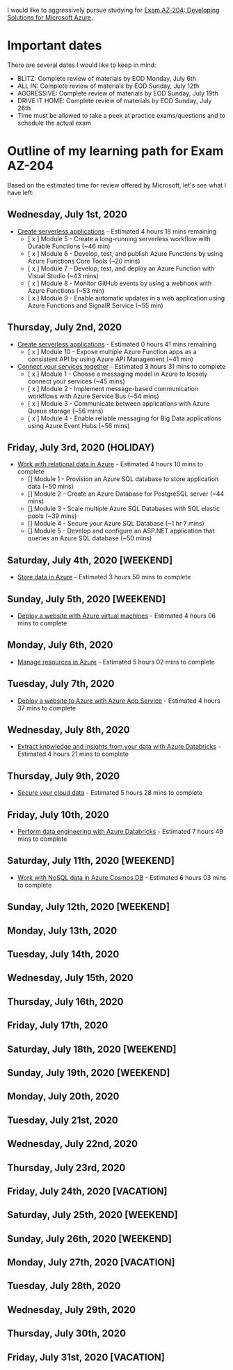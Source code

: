 I would like to aggressively pursue studying for [Exam AZ-204: Developing Solutions for Microsoft Azure](https://docs.microsoft.com/en-us/learn/certifications/exams/az-204).

# Important dates

There are several dates I would like to keep in mind:

- BLITZ: Complete review of materials by EOD Monday, July 6th
- ALL IN: Complete review of materials by EOD Sunday, July 12th
- AGGRESSIVE: Complete review of materials by EOD Sunday, July 19th
- DRIVE IT HOME: Complete review of materials by EOD Sunday, July 26th
- Time must be allowed to take a peek at practice exams/questions and to schedule the actual exam

# Outline of my learning path for Exam AZ-204

Based on the estimated time for review offered by Microsoft, let's see what I have left:

## Wednesday, July 1st, 2020

- [Create serverless applications](https://docs.microsoft.com/en-us/learn/paths/create-serverless-applications/) - Estimated 4 hours 18 mins remaining
  - [ x ] Module 5 - Create a long-running serverless workflow with Durable Functions (~46 min)
  - [ x ] Module 6 - Develop, test, and publish Azure Functions by using Azure Functions Core Tools (~20 mins)
  - [ x ] Module 7 - Develop, test, and deploy an Azure Function with Visual Studio (~43 mins)
  - [ x ] Module 8 - Monitor GitHub events by using a webhook with Azure Functions (~53 min)
  - [ x ] Module 9 - Enable automatic updates in a web application using Azure Functions and SignalR Service (~55 min)

## Thursday, July 2nd, 2020

- [Create serverless applications](https://docs.microsoft.com/en-us/learn/paths/create-serverless-applications/) - Estimated 0 hours 41 mins remaining
  - [ x ] Module 10 - Expose multiple Azure Function apps as a consistent API by using Azure API Management (~41 min)
- [Connect your services together](https://docs.microsoft.com/en-us/learn/paths/connect-your-services-together/) - Estimated 3 hours 31 mins to complete
  - [ x ] Module 1 - Choose a messaging model in Azure to loosely connect your services (~45 mins)
  - [ x ] Module 2 - Implement message-based communication workflows with Azure Service Bus (~54 mins)
  - [ x ] Module 3 - Communicate between applications with Azure Queue storage (~56 mins)
  - [ x ] Module 4 - Enable reliable messaging for Big Data applications using Azure Event Hubs (~56 mins)

## Friday, July 3rd, 2020 (HOLIDAY)

- [Work with relational data in Azure](https://docs.microsoft.com/en-us/learn/paths/work-with-relational-data-in-azure/) - Estimated 4 hours 10 mins to complete
  - [] Module 1 - Provision an Azure SQL database to store application data (~50 mins)
  - [] Module 2 - Create an Azure Database for PostgreSQL server (~44 mins)
  - [] Module 3 - Scale multiple Azure SQL Databases with SQL elastic pools (~39 mins)
  - [] Module 4 - Secure your Azure SQL Database (~1 hr 7 mins)
  - [] Module 5 - Develop and configure an ASP.NET application that queries an Azure SQL database (~50 mins)

## Saturday, July 4th, 2020 [WEEKEND]

- [Store data in Azure](https://docs.microsoft.com/en-us/learn/paths/store-data-in-azure/) - Estimated 3 hours 50 mins to complete

## Sunday, July 5th, 2020 [WEEKEND]

- [Deploy a website with Azure virtual machines](https://docs.microsoft.com/en-us/learn/paths/deploy-a-website-with-azure-virtual-machines/) - Estimated 4 hours 06 mins to complete

## Monday, July 6th, 2020

- [Manage resources in Azure](https://docs.microsoft.com/en-us/learn/paths/manage-resources-in-azure/) - Estimated 5 hours 02 mins to complete

## Tuesday, July 7th, 2020

- [Deploy a website to Azure with Azure App Service](https://docs.microsoft.com/en-us/learn/paths/deploy-a-website-with-azure-app-service/) - Estimated 4 hours 37 mins to complete

## Wednesday, July 8th, 2020

- [Extract knowledge and insights from your data with Azure Databricks](https://docs.microsoft.com/en-us/learn/paths/data-science/) - Estimated 4 hours 21 mins to complete

## Thursday, July 9th, 2020

- [Secure your cloud data](https://docs.microsoft.com/en-us/learn/paths/secure-your-cloud-data/) - Estimated 5 hours 28 mins to complete

## Friday, July 10th, 2020

- [Perform data engineering with Azure Databricks](https://docs.microsoft.com/en-us/learn/paths/data-engineering-with-databricks/) - Estimated 7 hours 49 mins to complete

## Saturday, July 11th, 2020 [WEEKEND]

- [Work with NoSQL data in Azure Cosmos DB](https://docs.microsoft.com/en-us/learn/paths/work-with-nosql-data-in-azure-cosmos-db/) - Estimated 6 hours 03 mins to complete

## Sunday, July 12th, 2020 [WEEKEND]

## Monday, July 13th, 2020

## Tuesday, July 14th, 2020

## Wednesday, July 15th, 2020

## Thursday, July 16th, 2020

## Friday, July 17th, 2020

## Saturday, July 18th, 2020 [WEEKEND]

## Sunday, July 19th, 2020 [WEEKEND]

## Monday, July 20th, 2020

## Tuesday, July 21st, 2020

## Wednesday, July 22nd, 2020

## Thursday, July 23rd, 2020

## Friday, July 24th, 2020 [VACATION]

## Saturday, July 25th, 2020 [WEEKEND]

## Sunday, July 26th, 2020 [WEEKEND]

## Monday, July 27th, 2020 [VACATION]

## Tuesday, July 28th, 2020

## Wednesday, July 29th, 2020

## Thursday, July 30th, 2020

## Friday, July 31st, 2020 [VACATION]
